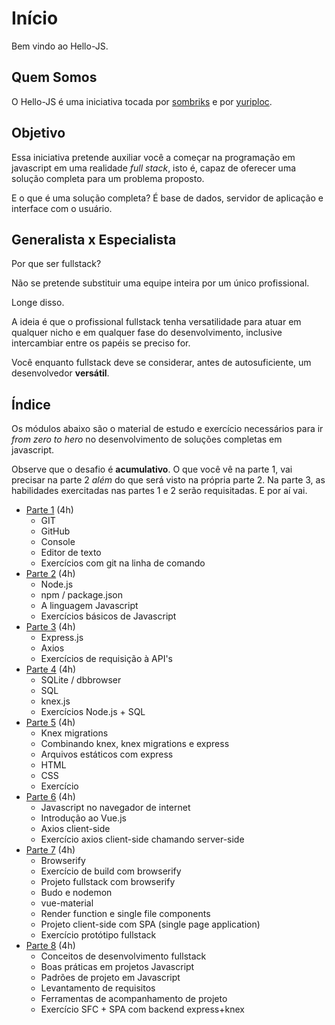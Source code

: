 # Início

Bem vindo ao Hello-JS.

## Quem Somos

O Hello-JS é uma iniciativa tocada por [sombriks](https://sombriks.com.br) e
por [yuriploc](https://twitter.com/yuriploc).

## Objetivo

Essa iniciativa pretende auxiliar você a começar na
programação em javascript em uma realidade *full stack*, isto é, capaz de
oferecer uma solução completa para um problema proposto.

E o que é uma solução completa? É base de dados, servidor de aplicação e
interface com o usuário.

## Generalista x Especialista

Por que ser fullstack? 

Não se pretende substituir uma equipe inteira por um único profissional.

Longe disso.

A ideia é que o profissional fullstack tenha versatilidade para atuar em 
qualquer nicho e em qualquer fase do desenvolvimento, inclusive intercambiar
entre os papéis se preciso for.

Você enquanto fullstack deve se considerar, antes de autosuficiente, um 
desenvolvedor **versátil**.

## Índice

Os módulos abaixo são o material de estudo e exercício necessários para ir
*from zero to hero* no desenvolvimento de soluções completas em javascript.

Observe que o desafio é **acumulativo**. O que você vê na parte 1, vai precisar 
na parte 2 *além* do que será visto na própria parte 2. Na parte 3, as 
habilidades exercitadas nas partes 1 e 2 serão requisitadas. E por aí vai.

- [Parte 1](/parte-1) (4h)
  - GIT
  - GitHub
  - Console
  - Editor de texto
  - Exercícios com git na linha de comando
- [Parte 2](/parte-2) (4h)
  - Node.js
  - npm / package.json
  - A linguagem Javascript
  - Exercícios básicos de Javascript
- [Parte 3](/parte-3) (4h)
  - Express.js
  - Axios
  - Exercícios de requisição à API's
- [Parte 4](/parte-4) (4h)   
  - SQLite / dbbrowser
  - SQL
  - knex.js
  - Exercícios Node.js + SQL
- [Parte 5](/parte-5) (4h)
  - Knex migrations
  - Combinando knex, knex migrations e express
  - Arquivos estáticos com express
  - HTML
  - CSS
  - Exercício
- [Parte 6](/parte-6) (4h)
  - Javascript no navegador de internet
  - Introdução ao Vue.js
  - Axios client-side
  - Exercício axios client-side chamando server-side
- [Parte 7](/parte-7) (4h)
  - Browserify
  - Exercício de build com browserify
  - Projeto fullstack com browserify
  - Budo e nodemon
  - vue-material
  - Render function e single file components
  - Projeto client-side com SPA (single page application)
  - Exercício protótipo fullstack
- [Parte 8](/parte-8) (4h)  
  - Conceitos de desenvolvimento fullstack
  - Boas práticas em projetos Javascript
  - Padrões de projeto em Javascript
  - Levantamento de requisitos
  - Ferramentas de acompanhamento de projeto
  - Exercício SFC + SPA com backend express+knex
